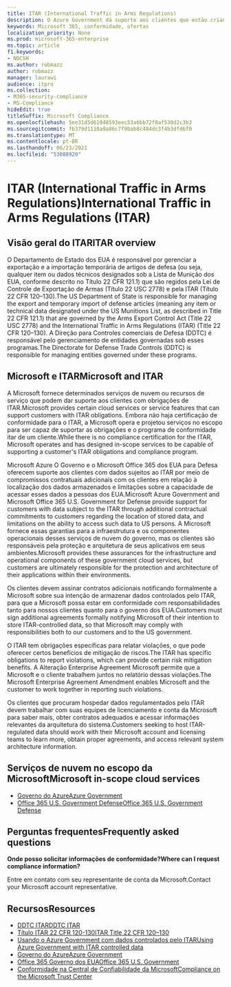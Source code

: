 ```yaml
---
title: ITAR (International Traffic in Arms Regulations)
description: O Azure Government dá suporte aos clientes que estão criando sistemas compatíveis com o Tráfego Internacional de Armas dos EUA.
keywords: Microsoft 365, conformidade, ofertas
localization_priority: None
ms.prod: microsoft-365-enterprise
ms.topic: article
f1.keywords:
- NOCSH
ms.author: robmazz
author: robmazz
manager: laurawi
audience: itpro
ms.collection:
- M365-security-compliance
- MS-Compliance
hideEdit: true
titleSuffix: Microsoft Compliance
ms.openlocfilehash: 5ee31d5d61048593eec53a6bb72f8af538d2c3b3
ms.sourcegitcommit: fb379d1110a9a86c7f9bab8c484dc3f4b3dfd6f0
ms.translationtype: MT
ms.contentlocale: pt-BR
ms.lasthandoff: 06/23/2021
ms.locfileid: "53088920"
---
```

# <a name="international-traffic-in-arms-regulations-itar"></a><span data-ttu-id="76ca8-104">ITAR (International Traffic in Arms Regulations)</span><span class="sxs-lookup"><span data-stu-id="76ca8-104">International Traffic in Arms Regulations (ITAR)</span></span>

## <a name="itar-overview"></a><span data-ttu-id="76ca8-105">Visão geral do ITAR</span><span class="sxs-lookup"><span data-stu-id="76ca8-105">ITAR overview</span></span>

<span data-ttu-id="76ca8-106">O Departamento de Estado dos EUA é responsável por gerenciar a exportação e a importação temporária de artigos de defesa (ou seja, qualquer item ou dados técnicos designados sob a Lista de Munição dos EUA, conforme descrito no Título 22 CFR 121.1) que são regidos pela Lei de Controle de Exportação de Armas (Título 22 USC 2778) e pela ITAR (Título 22 CFR 120–130).</span><span class="sxs-lookup"><span data-stu-id="76ca8-106">The US Department of State is responsible for managing the export and temporary import of defense articles (meaning any item or technical data designated under the US Munitions List, as described in Title 22 CFR 121.1) that are governed by the Arms Export Control Act (Title 22 USC 2778) and the International Traffic in Arms Regulations (ITAR) (Title 22 CFR 120–130).</span></span> <span data-ttu-id="76ca8-107">A Direção para Controles comerciais de Defesa (DDTC) é responsável pelo gerenciamento de entidades governadas sob esses programas.</span><span class="sxs-lookup"><span data-stu-id="76ca8-107">The Directorate for Defense Trade Controls (DDTC) is responsible for managing entities governed under these programs.</span></span>

## <a name="microsoft-and-itar"></a><span data-ttu-id="76ca8-108">Microsoft e ITAR</span><span class="sxs-lookup"><span data-stu-id="76ca8-108">Microsoft and ITAR</span></span>

<span data-ttu-id="76ca8-109">A Microsoft fornece determinados serviços de nuvem ou recursos de serviço que podem dar suporte aos clientes com obrigações de ITAR.</span><span class="sxs-lookup"><span data-stu-id="76ca8-109">Microsoft provides certain cloud services or service features that can support customers with ITAR obligations.</span></span> <span data-ttu-id="76ca8-110">Embora não haja certificação de conformidade para o ITAR, a Microsoft opera e projetou serviços no escopo para ser capaz de suportar as obrigações e o programa de conformidade itar de um cliente.</span><span class="sxs-lookup"><span data-stu-id="76ca8-110">While there is no compliance certification for the ITAR, Microsoft operates and has designed in-scope services to be capable of supporting a customer's ITAR obligations and compliance program.</span></span>  
  
<span data-ttu-id="76ca8-111">Microsoft Azure O Governo e o Microsoft Office 365 dos EUA para Defesa oferecem suporte aos clientes com dados sujeitos ao ITAR por meio de compromissos contratuais adicionais com os clientes em relação à localização dos dados armazenados e limitações sobre a capacidade de acessar esses dados a pessoas dos EUA.</span><span class="sxs-lookup"><span data-stu-id="76ca8-111">Microsoft Azure Government and Microsoft Office 365 U.S. Government for Defense provide support for customers with data subject to the ITAR through additional contractual commitments to customers regarding the location of stored data, and limitations on the ability to access such data to US persons.</span></span> <span data-ttu-id="76ca8-112">A Microsoft fornece essas garantias para a infraestrutura e os componentes operacionais desses serviços de nuvem do governo, mas os clientes são responsáveis pela proteção e arquitetura de seus aplicativos em seus ambientes.</span><span class="sxs-lookup"><span data-stu-id="76ca8-112">Microsoft provides these assurances for the infrastructure and operational components of these government cloud services, but customers are ultimately responsible for the protection and architecture of their applications within their environments.</span></span>  
  
<span data-ttu-id="76ca8-113">Os clientes devem assinar contratos adicionais notificando formalmente a Microsoft sobre sua intenção de armazenar dados controlados pelo ITAR, para que a Microsoft possa estar em conformidade com responsabilidades tanto para nossos clientes quanto para o governo dos EUA.</span><span class="sxs-lookup"><span data-stu-id="76ca8-113">Customers must sign additional agreements formally notifying Microsoft of their intention to store ITAR-controlled data, so that Microsoft may comply with responsibilities both to our customers and to the US government.</span></span>  
  
<span data-ttu-id="76ca8-114">O ITAR tem obrigações específicas para relatar violações, o que pode oferecer certos benefícios de mitigação de riscos.</span><span class="sxs-lookup"><span data-stu-id="76ca8-114">The ITAR has specific obligations to report violations, which can provide certain risk mitigation benefits.</span></span> <span data-ttu-id="76ca8-115">A Alteração Enterprise Agreement Microsoft permite que a Microsoft e o cliente trabalhem juntos no relatório dessas violações.</span><span class="sxs-lookup"><span data-stu-id="76ca8-115">The Microsoft Enterprise Agreement Amendment enables Microsoft and the customer to work together in reporting such violations.</span></span>  
  
<span data-ttu-id="76ca8-116">Os clientes que procuram hospedar dados regulamentados pelo ITAR devem trabalhar com suas equipes de licenciamento e conta da Microsoft para saber mais, obter contratos adequados e acessar informações relevantes da arquitetura do sistema.</span><span class="sxs-lookup"><span data-stu-id="76ca8-116">Customers seeking to host ITAR-regulated data should work with their Microsoft account and licensing teams to learn more, obtain proper agreements, and access relevant system architecture information.</span></span>

## <a name="microsoft-in-scope-cloud-services"></a><span data-ttu-id="76ca8-117">Serviços de nuvem no escopo da Microsoft</span><span class="sxs-lookup"><span data-stu-id="76ca8-117">Microsoft in-scope cloud services</span></span>

- [<span data-ttu-id="76ca8-118">Governo do Azure</span><span class="sxs-lookup"><span data-stu-id="76ca8-118">Azure Government</span></span>](https://aka.ms/AzureCompliance)
- [<span data-ttu-id="76ca8-119">Office 365 U.S. Government Defense</span><span class="sxs-lookup"><span data-stu-id="76ca8-119">Office 365 U.S. Government Defense</span></span>](https://go.microsoft.com/fwlink/p/?LinkID=2077751)

## <a name="frequently-asked-questions"></a><span data-ttu-id="76ca8-120">Perguntas frequentes</span><span class="sxs-lookup"><span data-stu-id="76ca8-120">Frequently asked questions</span></span>

<span data-ttu-id="76ca8-121">**Onde posso solicitar informações de conformidade?**</span><span class="sxs-lookup"><span data-stu-id="76ca8-121">**Where can I request compliance information?**</span></span>

<span data-ttu-id="76ca8-122">Entre em contato com seu representante de conta da Microsoft.</span><span class="sxs-lookup"><span data-stu-id="76ca8-122">Contact your Microsoft account representative.</span></span>

## <a name="resources"></a><span data-ttu-id="76ca8-123">Recursos</span><span class="sxs-lookup"><span data-stu-id="76ca8-123">Resources</span></span>

- [<span data-ttu-id="76ca8-124">DDTC ITAR</span><span class="sxs-lookup"><span data-stu-id="76ca8-124">DDTC ITAR</span></span>](https://www.pmddtc.state.gov/?id=ddtc_kb_article_page&sys_id=24d528fddbfc930044f9ff621f961987)
- [<span data-ttu-id="76ca8-125">Título ITAR 22 CFR 120-130</span><span class="sxs-lookup"><span data-stu-id="76ca8-125">ITAR Title 22 CFR 120–130</span></span>](https://aka.ms/itar)
- [<span data-ttu-id="76ca8-126">Usando o Azure Government com dados controlados pelo ITAR</span><span class="sxs-lookup"><span data-stu-id="76ca8-126">Using Azure Government with ITAR controlled data</span></span>](https://aka.ms/azure-itar-guide)
- [<span data-ttu-id="76ca8-127">Governo do Azure</span><span class="sxs-lookup"><span data-stu-id="76ca8-127">Azure Government</span></span>](https://azure.microsoft.com/features/gov/)
- [<span data-ttu-id="76ca8-128">Office 365 Governo dos EUA</span><span class="sxs-lookup"><span data-stu-id="76ca8-128">Office 365 U.S. Government</span></span>](https://products.office.com/government/office-365-web-services-for-government)
- [<span data-ttu-id="76ca8-129">Conformidade na Central de Confiabilidade da Microsoft</span><span class="sxs-lookup"><span data-stu-id="76ca8-129">Compliance on the Microsoft Trust Center</span></span>](https://www.microsoft.com/trust-center/compliance/compliance-overview)
